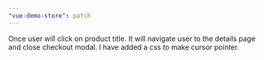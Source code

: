 ```yaml
---
"vue-demo-store": patch
---
```


Once user will click on product title. It will navigate user to the details page and close checkout modal. I have added a css to make cursor pointer.
